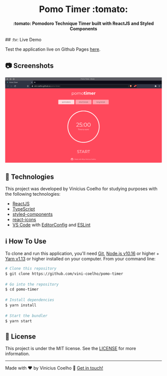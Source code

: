 <h1 align="center">
    <!-- <img alt="React Native Twitch.tv" width="300px" src="https://res.cloudinary.com/dhcpizhbr/image/upload/v1606341394/readme-assets/TwitchExtrudedWordmarkPurple_y3mimi.svg" /> -->
    <br>
    Pomo Timer :tomato:
</h1>

<h4 align="center">
  :tomato: Pomodoro Technique Timer built with ReactJS and Styled Components
</h4>
## :tv: Live Demo

Test the application live on Github Pages [here](https://vini-coelho.github.io/pomo-timer).
## :camera: Screenshots

<div align="center">
    <img src="https://github.com/vini-coelho/assets-store/blob/master/tomato-timer-sreenshot1.png"  alt="Main page"/>
</div>

## :rocket: Technologies

This project was developed by Vinícius Coelho for studying purposes with the following technologies:

-  [ReactJS](https://reactnative.dev/)
-  [TypeScript](https://www.typescriptlang.org/)
-  [styled-components](https://www.styled-components.com/)
-  [react-icons](https://react-icons.github.io/react-icons/)
-  [VS Code][vc] with [EditorConfig][vceditconfig] and [ESLint][vceslint]

## :information_source: How To Use

To clone and run this application, you'll need [Git](https://git-scm.com), [Node.js v10.16][nodejs] or higher + [Yarn v1.13][yarn] or higher installed on your computer. From your command line:

```bash
# Clone this repository
$ git clone https://github.com/vini-coelho/pomo-timer

# Go into the repository
$ cd pomo-timer

# Install dependencies
$ yarn install

# Start the bundler
$ yarn start
```

## :memo: License

This project is under the MIT license. See the [LICENSE](./LICENSE) for more information.

---

Made with ♥ by Vinicius Coelho :wave: [Get in touch!](https://www.linkedin.com/in/viniciustcoelho/)

[nodejs]: https://nodejs.org/
[yarn]: https://yarnpkg.com/
[vc]: https://code.visualstudio.com/
[vceditconfig]: https://marketplace.visualstudio.com/items?itemName=EditorConfig.EditorConfig
[vceslint]: https://marketplace.visualstudio.com/items?itemName=dbaeumer.vscode-eslint
